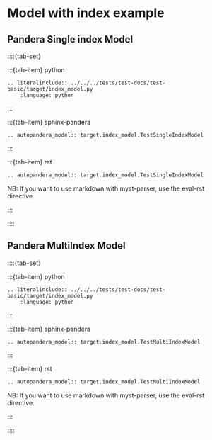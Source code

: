 # Model with index example


## Pandera Single index Model

::::{tab-set}

:::{tab-item} python

```{eval-rst}
.. literalinclude:: ../../../tests/test-docs/test-basic/target/index_model.py
    :language: python
```

:::

:::{tab-item} sphinx-pandera

```{eval-rst}
.. autopandera_model:: target.index_model.TestSingleIndexModel
```

:::

:::{tab-item} rst

```markdown
.. autopandera_model:: target.index_model.TestSingleIndexModel
```

NB: If you want to use markdown with myst-parser, use the eval-rst directive.

:::

::::


## Pandera MultiIndex Model

::::{tab-set}

:::{tab-item} python

```{eval-rst}
.. literalinclude:: ../../../tests/test-docs/test-basic/target/index_model.py
    :language: python
```

:::

:::{tab-item} sphinx-pandera

```{eval-rst}
.. autopandera_model:: target.index_model.TestMultiIndexModel
```

:::

:::{tab-item} rst

```markdown
.. autopandera_model:: target.index_model.TestMultiIndexModel
```

NB: If you want to use markdown with myst-parser, use the eval-rst directive.

:::

::::
